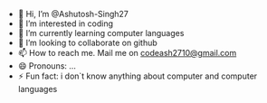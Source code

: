 - 👋 Hi, I’m @Ashutosh-Singh27
- 👀 I’m interested in coding
- 🌱 I’m currently learning computer languages
- 💞️ I’m looking to collaborate on github
- 📫 How to reach me. Mail me on codeash2710@gmail.com
- 😄 Pronouns: ...
- ⚡ Fun fact: i don`t know anything about computer and computer languages

<!---
Ashutosh-Singh27/Ashutosh-Singh27 is a ✨ special ✨ repository because its `README.md` (this file) appears on your GitHub profile.
You can click the Preview link to take a look at your changes.
--->
